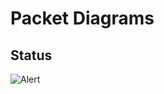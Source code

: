 # Packet Diagrams
## Status
![Alert](https://rawgit.com/openaps/omnidocs/master/packets/status.svg)

